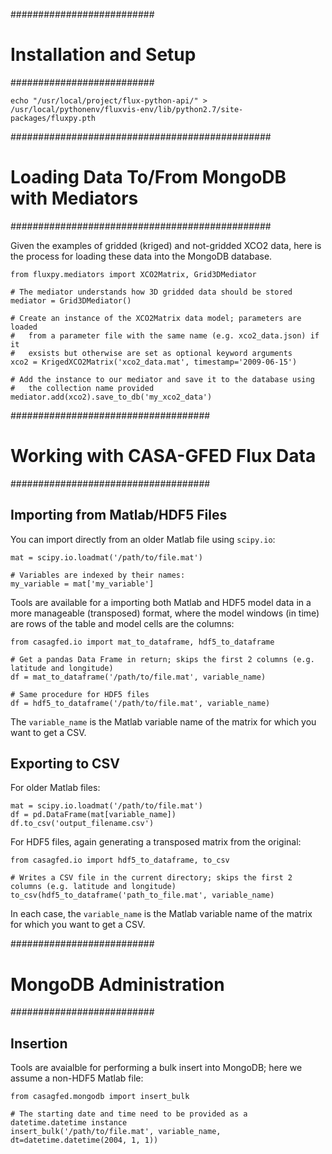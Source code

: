 ##########################
# Installation and Setup #
##########################

    echo "/usr/local/project/flux-python-api/" > /usr/local/pythonenv/fluxvis-env/lib/python2.7/site-packages/fluxpy.pth

###############################################
# Loading Data To/From MongoDB with Mediators #
###############################################

Given the examples of gridded (kriged) and not-gridded XCO2 data, here is the
process for loading these data into the MongoDB database.

    from fluxpy.mediators import XCO2Matrix, Grid3DMediator
    
    # The mediator understands how 3D gridded data should be stored
    mediator = Grid3DMediator()
    
    # Create an instance of the XCO2Matrix data model; parameters are loaded
    #   from a parameter file with the same name (e.g. xco2_data.json) if it
    #   exsists but otherwise are set as optional keyword arguments
    xco2 = KrigedXCO2Matrix('xco2_data.mat', timestamp='2009-06-15')
    
    # Add the instance to our mediator and save it to the database using
    #   the collection name provided
    mediator.add(xco2).save_to_db('my_xco2_data')

####################################
# Working with CASA-GFED Flux Data #
####################################

## Importing from Matlab/HDF5 Files

You can import directly from an older Matlab file using `scipy.io`:

    mat = scipy.io.loadmat('/path/to/file.mat')

    # Variables are indexed by their names:
    my_variable = mat['my_variable']

Tools are available for a importing both Matlab and HDF5 model data in a more manageable (transposed) format, where the model windows (in time) are rows of the table and model cells are the columns:

    from casagfed.io import mat_to_dataframe, hdf5_to_dataframe

    # Get a pandas Data Frame in return; skips the first 2 columns (e.g. latitude and longitude)
    df = mat_to_dataframe('/path/to/file.mat', variable_name)

    # Same procedure for HDF5 files
    df = hdf5_to_dataframe('/path/to/file.mat', variable_name)

The `variable_name` is the Matlab variable name of the matrix for which you want to get a CSV.

## Exporting to CSV

For older Matlab files:

    mat = scipy.io.loadmat('/path/to/file.mat')
    df = pd.DataFrame(mat[variable_name])
    df.to_csv('output_filename.csv')

For HDF5 files, again generating a transposed matrix from the original:

    from casagfed.io import hdf5_to_dataframe, to_csv

    # Writes a CSV file in the current directory; skips the first 2 columns (e.g. latitude and longitude)
    to_csv(hdf5_to_dataframe('path_to_file.mat', variable_name)

In each case, the `variable_name` is the Matlab variable name of the matrix for which you want to get a CSV.

##########################
# MongoDB Administration #
##########################

## Insertion

Tools are avaialble for performing a bulk insert into MongoDB; here we assume a non-HDF5 Matlab file:

    from casagfed.mongodb import insert_bulk

    # The starting date and time need to be provided as a datetime.datetime instance
    insert_bulk('/path/to/file.mat', variable_name, dt=datetime.datetime(2004, 1, 1))


